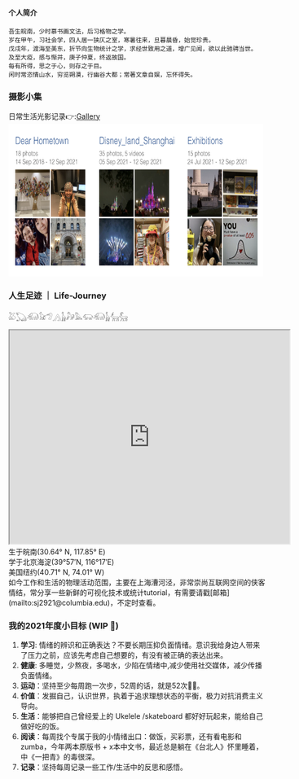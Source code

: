 #### 个人简介

````SAS
吾生皖南，少时慕书画文法，后习格物之学。
岁在甲午，习社会学，四人居一狭仄之室，寒暑往来，旦暮晨昏，始觉珍贵。
戊戌年，渡海至美东，折节向生物统计之学，求经世致用之道，增广见闻，欲以此驰骋当世。
及至大疫，感与惭并，庚子仲夏，终返故国。
每有所得，思之于心，则存之于目。
闲时常恣情山水，穷览朔漠，行幽谷大都；常著文章自娱，忘怀得失。
````

### 摄影小集

日常生活光影记录👉:[Gallery](https://shanj21.com/gallery/)
<img src="/img/gallery.jpeg" alt ="Template" width="500" height="300">

### 人生足迹 ｜ Life-Journey

𓅷𓆏𓃰𓃠𓅿𓂻𓃱𓃗𓅓𓃯𓃰𓃱𓃲𓃵
<iframe src="https://www.google.com/maps/d/u/0/embed?mid=1mipXeTROxyXGCO7-LrqIvDfRgNgKZrXU" width="550" height="420"></iframe>
<br>
生于皖南(30.64° N, 117.85° E)
<br>
学于北京海淀(39°57′N, 116°17′E)
<br>
美国纽约(40.71° N, 74.01° W)
<br>
如今工作和生活的物理活动范围，主要在上海漕河泾，非常崇尚互联网空间的侠客情结，常分享一些新鲜的可视化技术或统计tutorial，有需要请戳[邮箱](mailto:sj2921@columbia.edu)，不定时查看。

### 我的2021年度小目标 (WIP 🚧)
1. **学习**: 情绪的辨识和正确表达？不要长期压抑负面情绪。意识我给身边人带来了压力之前，应该先考虑自己想要的，有没有被正确的表达出来。
2. **健康**: 多睡觉，少熬夜，多喝水，少陷在情绪中,减少使用社交媒体，减少传播负面情绪。
3. **运动**：坚持至少每周跑一次步，52周的话，就是52次🏃‍♀️。
4. **价值**：发掘自己，认识世界，执着于追求理想状态的平衡，极力对抗消费主义导向。
4. **生活**：能够把自己曾经爱上的 Ukelele /skateboard 都好好玩起来，能给自己做好吃的饭。
5. **阅读**：每周找个专属于我的小情绪出口：做饭，买彩票，还有看电影和zumba，今年两本原版书 + x本中文书，最近总是躺在《台北人》怀里睡着，中《一把青》的毒很深。
6. **记录**：坚持每周记录一些工作/生活中的反思和感悟。
